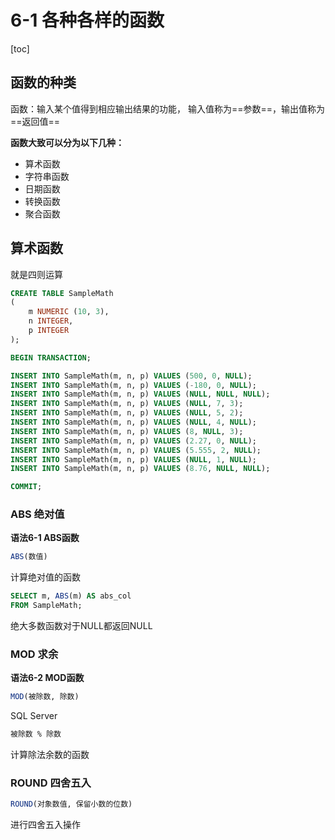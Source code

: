 # 6-1 各种各样的函数

[toc]

## 函数的种类

函数：输入某个值得到相应输出结果的功能， 输入值称为==参数==，输出值称为==返回值==

**函数大致可以分为以下几种：**

- 算术函数
- 字符串函数
- 日期函数
- 转换函数
- 聚合函数

## 算术函数

就是四则运算

```sql
CREATE TABLE SampleMath
(
    m NUMERIC (10, 3),
    n INTEGER,
    p INTEGER
);

BEGIN TRANSACTION;

INSERT INTO SampleMath(m, n, p) VALUES (500, 0, NULL);
INSERT INTO SampleMath(m, n, p) VALUES (-180, 0, NULL);
INSERT INTO SampleMath(m, n, p) VALUES (NULL, NULL, NULL);
INSERT INTO SampleMath(m, n, p) VALUES (NULL, 7, 3);
INSERT INTO SampleMath(m, n, p) VALUES (NULL, 5, 2);
INSERT INTO SampleMath(m, n, p) VALUES (NULL, 4, NULL);
INSERT INTO SampleMath(m, n, p) VALUES (8, NULL, 3);
INSERT INTO SampleMath(m, n, p) VALUES (2.27, 0, NULL);
INSERT INTO SampleMath(m, n, p) VALUES (5.555, 2, NULL);
INSERT INTO SampleMath(m, n, p) VALUES (NULL, 1, NULL);
INSERT INTO SampleMath(m, n, p) VALUES (8.76, NULL, NULL);

COMMIT;
```

### ABS 绝对值

**语法6-1 ABS函数**

```sql
ABS(数值)
```

计算绝对值的函数

```sql
SELECT m, ABS(m) AS abs_col
FROM SampleMath;
```

绝大多数函数对于NULL都返回NULL

### MOD 求余

**语法6-2 MOD函数**

```sql
MOD(被除数, 除数)
```

SQL Server

```sql
被除数 % 除数
```

计算除法余数的函数

### ROUND 四舍五入

```sql
ROUND(对象数值, 保留小数的位数)
```

进行四舍五入操作

